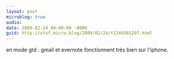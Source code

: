 ```yaml
---
layout: post
microblog: true
audio: 
date: 2009-02-24 00:00:00 -0000
guid: http://xtof.micro.blog/2009/02/24/t1244565207.html
---
```

en mode gtd : gmail et evernote fonctionnent très bien sur l'iphone.
